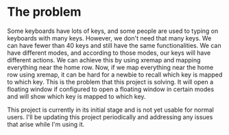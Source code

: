 # The problem

Some keyboards have lots of keys, and some people are used to typing on keyboards with many keys. However, we don't need that many keys. We can have fewer than 40 keys and still have the same functionalities. We can have different modes, and according to those modes, our keys will have different actions. We can achieve this by using xremap and mapping everything near the home row. Now, if we map everything near the home row using xremap, it can be hard for a newbie to recall which key is mapped to which key. This is the problem that this project is solving. It will open a floating window if configured to open a floating window in certain modes and will show which key is mapped to which key.

This project is currently in its initial stage and is not yet usable for normal users. I'll be updating this project periodically and addressing any issues that arise while I'm using it.
